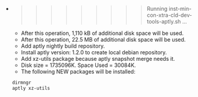 * >>>>>>>>> Running inst-min-con-xtra-cld-dev-tools-aptly.sh ...
  * After this operation, 1,110 kB of additional disk space will be used.
  * After this operation, 22.5 MB of additional disk space will be used.
  * Add aptly nightly build repository.
  * Install aptly version: 1.2.0 to create local debian repository.
  * Add xz-utils package because aptly snapshot merge needs it.
  * Disk size = 1735096K. Space Used = 30084K.
  * The following NEW packages will be installed:
  ```bash
  dirmngr
  aptly xz-utils
  ```
